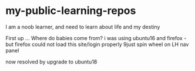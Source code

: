 # my-public-learning-repos

I am a noob learner, and need to learn about life and my destiny

First up ... Where do babies come from?
i was using ubuntu16 and firefox - but firefox could not load this site/login properly 9just spin wheel on LH nav panel

now resolved by upgrade to ubuntu18
